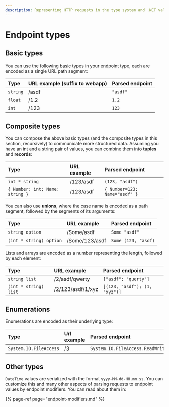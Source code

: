 ```yaml
---
description: Representing HTTP requests in the type system and .NET values as URLs.
---
```


# Endpoint types

## Basic types

You can use the following basic types in your endpoint type, each are encoded as a single URL path segment:

| Type | URL example \(suffix to webapp\) | Parsed endpoint |
| :--- | :--- | :--- |
| `string` | /asdf | `"asdf"` |
| `float` | /1.2 | `1.2` |
| `int` | /123 | `123` |

## Composite types

You can compose the above basic types \(and the composite types in this section, recursively\) to communicate more structured data. Assuming you have an int and a string pair of values, you can combine them into **tuples** and **records**:

| Type | URL example | Parsed endpoint |
| :--- | :--- | :--- |
| `int * string` | /123/asdf | `(123, "asdf")` |
| `{ Number: int; Name: string }` | /123/asdf | `{ Number=123; Name="asdf" }` |

You can also use **unions**, where the case name is encoded as a path segment, followed by the segments of its arguments:

| Type | URL example | Parsed endpoint |
| :--- | :--- | :--- |
| `string option` | /Some/asdf | `Some "asdf"` |
| `(int * string) option` | /Some/123/asdf | `Some (123, "asdf)` |

Lists and arrays are encoded as a number representing the length, followed by each element:

| Type | URL example | Parsed endpoint |
| :--- | :--- | :--- |
| `string list` | /2/asdf/qwerty | `["asdf"; "querty"]` |
| `(int * string) list` | /2/123/asdf/1/xyz | `[(123, "asdf"); (1, "xyz")]` |

## Enumerations

Enumerations are encoded as their underlying type:

| Type | Url example | Parsed endpoint |
| :--- | :--- | :--- |
| `System.IO.FileAccess` | /3 | `System.IO.FileAccess.ReadWrite` |

## Other types

`DateTime` values are serialized with the format `yyyy-MM-dd-HH.mm.ss`. You can customize this and many other aspects of parsing requests to endpoint values by endpoint modifiers. You can read about them in:

{% page-ref page="endpoint-modifiers.md" %}





